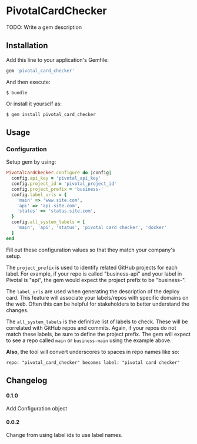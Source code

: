 # PivotalCardChecker

TODO: Write a gem description

## Installation

Add this line to your application's Gemfile:

```ruby
gem 'pivotal_card_checker'
```

And then execute:

    $ bundle

Or install it yourself as:

    $ gem install pivotal_card_checker

## Usage

### Configuration

Setup gem by using:

```ruby
PivotalCardChecker.configure do |config|
  config.api_key = 'pivotal_api_key'
  config.project_id = 'pivotal_project_id'
  config.project_prefix = 'business-'
  config.label_urls = {
    'main' => 'www.site.com',
    'api' => 'api.site.com',
    'status' => 'status.site.com',
  }
  config.all_system_labels = [
    'main', 'api', 'status', 'pivotal card checker', 'docker' 
  ]
end
```

Fill out these configuration values so that they match your company's setup.

The `project_prefix` is used to identify related GitHub projects for each label. For
example, if your repo is called "business-api" and your label in Pivotal is "api",
the gem would expect the project prefix to be "business-".

The `label_urls` are used when generating the description of the deploy card. This
feature will associate your labels/repos with specific domains on the web. Often
this can be helpful for stakeholders to better understand the changes.

The `all_system_labels` is the definitive list of labels to check. These will be
correlated with GitHub repos and commits. Again, if your repos do not match these
labels, be sure to define the project prefix. The gem will expect to see a repo
called `main` or `business-main` using the example above.

**Also**, the tool will convert underscores to spaces in repo names like so:
```
repo: "pivotal_card_checker" becomes label: "pivotal card checker"
``` 

## Changelog

#### 0.1.0
Add Configuration object

#### 0.0.2
Change from using label ids to use label names.
